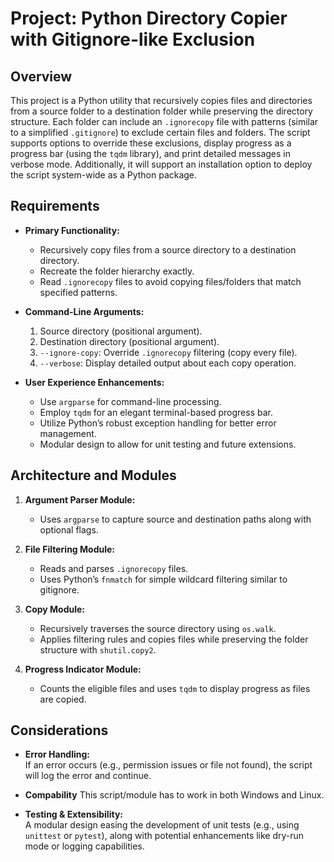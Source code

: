 # Project: Python Directory Copier with Gitignore-like Exclusion

## Overview

This project is a Python utility that recursively copies files and directories from a source folder to a destination folder while preserving the directory structure. Each folder can include an `.ignorecopy` file with patterns (similar to a simplified `.gitignore`) to exclude certain files and folders. The script supports options to override these exclusions, display progress as a progress bar (using the `tqdm` library), and print detailed messages in verbose mode. Additionally, it will support an installation option to deploy the script system-wide as a Python package.

## Requirements

- **Primary Functionality:**  
  - Recursively copy files from a source directory to a destination directory.
  - Recreate the folder hierarchy exactly.
  - Read `.ignorecopy` files to avoid copying files/folders that match specified patterns.

- **Command-Line Arguments:**  
  1. Source directory (positional argument).
  2. Destination directory (positional argument).
  3. `--ignore-copy`: Override `.ignorecopy` filtering (copy every file).
  4. `--verbose`: Display detailed output about each copy operation.

- **User Experience Enhancements:**  
  - Use `argparse` for command-line processing.
  - Employ `tqdm` for an elegant terminal-based progress bar.
  - Utilize Python’s robust exception handling for better error management.
  - Modular design to allow for unit testing and future extensions.

## Architecture and Modules

1. **Argument Parser Module:**  
   - Uses `argparse` to capture source and destination paths along with optional flags.

2. **File Filtering Module:**  
   - Reads and parses `.ignorecopy` files.
   - Uses Python’s `fnmatch` for simple wildcard filtering similar to gitignore.

3. **Copy Module:**  
   - Recursively traverses the source directory using `os.walk`.
   - Applies filtering rules and copies files while preserving the folder structure with `shutil.copy2`.

4. **Progress Indicator Module:**  
   - Counts the eligible files and uses `tqdm` to display progress as files are copied.

## Considerations

- **Error Handling:**  
  If an error occurs (e.g., permission issues or file not found), the script will log the error and continue.

- **Compability**
  This script/module has to work in both Windows and Linux.
  
- **Testing & Extensibility:**  
  A modular design easing the development of unit tests (e.g., using `unittest` or `pytest`), along with potential enhancements like dry-run mode or logging capabilities.